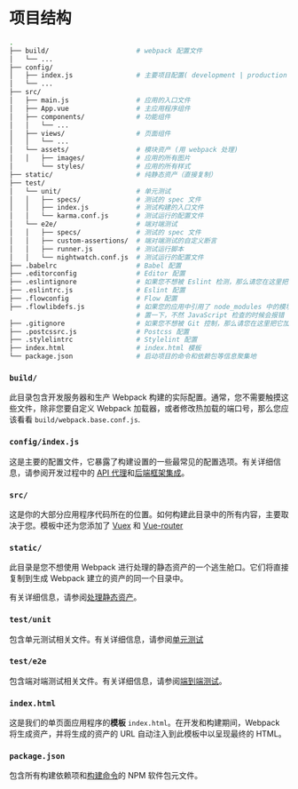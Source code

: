 # 项目结构

``` bash
.
├── build/                      # webpack 配置文件
│   └── ...
├── config/
│   ├── index.js                # 主要项目配置( development | production )
│   └── ...
├── src/
│   ├── main.js                 # 应用的入口文件
│   ├── App.vue                 # 主应用程序组件
│   ├── components/             # 功能组件
│   │   └── ...
│   ├── views/                  # 页面组件
│   │   └── ...
│   └── assets/                 # 模块资产 (用 webpack 处理)
│   │   ├── images/             # 应用的所有图片
│       └── styles/             # 应用的所有样式
├── static/                     # 纯静态资产（直接复制）
├── test/
│   └── unit/                   # 单元测试
│   │   ├── specs/              # 测试的 spec 文件
│   │   ├── index.js            # 测试构建的入口文件
│   │   └── karma.conf.js       # 测试运行的配置文件
│   └── e2e/                    # 端对端测试
│   │   ├── specs/              # 测试的 spec 文件
│   │   ├── custom-assertions/  # 端对端测试的自定义断言
│   │   ├── runner.js           # 测试运行脚本
│   │   └── nightwatch.conf.js  # 测试运行的配置文件
├── .babelrc                    # Babel 配置
├── .editorconfig               # Editor 配置
├── .eslintignore               # 如果您不想被 Eslint 检测，那么请您在这里把它加上
├── .eslintrc.js                # Eslint 配置
├── .flowconfig                 # Flow 配置
├── .flowlibdefs.js             # 如果您的应用中引用了 node_modules 中的模块，那么一定要在这里配
                                # 置一下，不然 JavaScript 检查的时候会报错
├── .gitignore                  # 如果您不想被 Git 控制，那么请您在这里把它加上
├── .postcssrc.js               # Postcss 配置
├── .stylelintrc                # Stylelint 配置
├── index.html                  # index.html 模板
└── package.json                # 启动项目的命令和依赖包等信息聚集地
```

### `build/`

此目录包含开发服务器和生产 Webpack 构建的实际配置。通常，您不需要触摸这些文件，除非您要自定义 Webpack 加载器，或者修改热加载的端口号，那么您应该看看 `build/webpack.base.conf.js`.

### `config/index.js`

这是主要的配置文件，它暴露了构建设置的一些最常见的配置选项。有关详细信息，请参阅开发过程中的 [API 代理](proxy.md)和[后端框架集成](backend.md)。

### `src/`

这是你的大部分应用程序代码所在的位置。如何构建此目录中的所有内容，主要取决于您。模板中还为您添加了 [Vuex](https://vuex.vuejs.org) 和 [Vue-router](https://router.vuejs.org/)

### `static/`

此目录是您不想使用 Webpack 进行处理的静态资产的一个逃生舱口。它们将直接复制到生成 Webpack 建立的资产的同一个目录中。

有关详细信息，请参阅[处理静态资产](static.md)。

### `test/unit`

包含单元测试相关文件。有关详细信息，请参阅[单元测试](unit.md)

### `test/e2e`

包含端对端测试相关文件。有关详细信息，请参阅[端到端测试](e2e.md)。

### `index.html`

这是我们的单页面应用程序的**模板** `index.html`。在开发和构建期间，Webpack 将生成资产，并将生成的资产的 URL 自动注入到此模板中以呈现最终的 HTML。

### `package.json`

包含所有构建依赖项和[构建命令](commands.md)的 NPM 软件包元文件。
